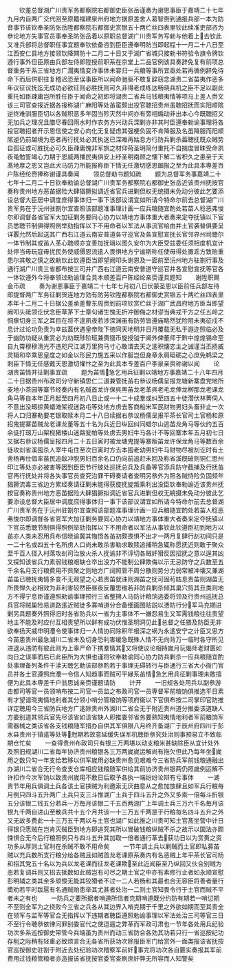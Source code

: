 <!-- { "loadSidebar": true } -->
　　钦差总督湖广川贵军务都察院右都御史臣张岳谨奏为谢恩事臣于嘉靖二十七年九月内自两广交代回至原籍福建泉州府地方据原差舍人葛智赍到通报兵部一本为防音事节该钦奉圣防张岳陞都察院右都御史赏银五十两纻丝四表里钦此续准吏部咨为叅论地方失事官员事奉圣防张岳着以原职总督湖广川贵军务写勑与他着上去钦此又准兵部将总督职任事宜题奉钦依备咨到臣臣遵奉明防当即起程十一月二十八日至江西安仁县地方接领钦降闗防十二月二十日又于湖广省城只接勑书符验令旗令牌钦遵行事外但臣原由兵部左侍郎陞授前职系在京堂上二品官例该具奏辞免复有前项总督重务干系三省地方广濶夷情变诈事体未甞归一兵粮等事所宜亟处若再循例辞免待命下而后供职往复稽迟恐至误事臣所以闻命驰驱不敢复辞窃念湖贵二省苖夷作恶多年议征议抚迄无成功必欲征则必胜抚则可久非得老成练达畅晓兵机之臣不足以副此重托如臣疎庸岂所胜任臣于闻命之初即将湖贵二省兵马钱粮夷情等项马上差人赍文该三司官查报近据各报称湖广麻阳等处苖蛮颇出投官聴招贵州虽聴招抚而实阳顺隂逆终难驯服臣切以各贼积恶多年固当殄灭然中间亦有旁相煽动非出本心今既聴招又无加兵之理况且腊尽春回雨水时作农务方兴动兵深剿亦非其时臣遵奉勑谕事理将各投官聴招者开示恩信使之安心向化无复疑虑其强梗负固不肯降服及名虽降服而阳顺隂逆仍前越境为恶者再行抚处必其执迷已深难再姑息方行防兵剿杀葢聴抚既众贼势自孤征或可胜抚必可久臣疎庸愧非军旅之材仰荷圣明简付重托不自揣度冒昧受命夙夜黾勉誓竭心力期于恩威两播民夷俱安上纾圣明南顾之懐下解二省积久之患至于天髙地厚之恩又岂此犬马防力所能报称臣下情无任激切感恩圗报之至为此具本専差百户陈经纶赍捧称谢谨具奏闻
　　领总督勑书题知疏
　　题为总督军务事嘉靖二十七年十二月二十日钦奉勑谕总督湖广川贵军务都察院右都御史张岳近该贵州抚按官奏称贵州地方恶苖据险大肆猖獗拟调近省官兵进剿但权无统摄未免动分彼此乞要添设总督大臣居中调度庶得事体归一事下该部议谓宜如所请今特命尔前去总督湖广川贵军务在于沅州驻劄尔宜查照该部题准事理计画一应兵粮随宜酌处若苗人稔恶弗悛尔即调督各省官军大加征剿务要同心协力以靖地方事体重大者奏来定夺抚镇以下官员悉聴节制俱得照例举劾指挥以下不用命者以军法从事流官给由并土官袭替俱要呈详覈允然后起送其广西右江道云南安普道各守巡官及各宣慰宣抚长官邻界州司聴尔一体节制其或苖人革心聴顺亦宜善加抚辑以图久安尔为大臣受兹委任须相度机宜计处停当毋玩寇毋扰民务使威慑恩流逺人畏惧地方宁谧斯称任使毋得处置乖方致贻重患尔其敬之慎之故勑钦此钦遵臣当即望阙叩头谢恩及一面前至沅州地方驻劄行事及通行湖广川贵三省都布按三司并广西右江道云南安普道守巡官并各宣慰宣抚等官各一体钦遵外今将奉领过勑谕理合具本顺差百户陈经纶亲赍谨具题知
　　谢陞职赐金币疏
　　奏为谢恩事臣于嘉靖二十七年七月初八日伏蒙圣恩以臣前任兵部左待郎提督两广军务征剿贺连地方効有防劳钦陞都察院右都御史赏银五十两纻丝四表里本年十二月二十日据公差承差曹东周赍到前项钦赏纻丝于湖广武昌府地方臣当即望阙叩头祗领讫伏念臣草茅下士章句诸生愧无折冲御侮之材谬当典戎干方之任五岭之恫瘝切身三军之耳目在将不遑夙夜若涉深渊虽有防劳皆遵庙略然犹险阻未夷征戍不息计过论功免责为幸兹葢伏遇皇帝陛下徳同天地明并日月覆载无私于遐迩照临必及于幽防功疑从重赏必为劝既陟阶班兼赉镪币旋授钺于阃外俾董师于黔中煌煌锡命至自九霄穆穆清光不违咫尺江湖万里狗马寸心敢谓去天之逺积懐恋主之诚谨当丕扬威灵辑和卒乘思皇度之如金以形民力施五采以作服岂但身章永肩砥砺之心庶免鹈梁之刺臣下情无任感戴天恩激切懽忭之至为此具本专差百户李泉亲赍称谢以闻
　　论湖贵苖情并征剿事宜疏
　　题为苖情急乞用兵征剿以靖地方事嘉靖二十八年四月二十日据贵州布政司分守新镇思仁二道兼管抚苖右叅议杨儒呈报龙塘新寨盘党地所麦地小茶园等寨节经奏内有名贼首龙许保呉黑苖龙老革呉老毛龙俸龙栁那龙老课龙角马等自本年正月起至四月初八日止或一十二十成羣或纠至四五十徒濳伏林菁伺人不意出没刼掠黄蜡滩架视迷路屯等处地方虏去客商船米军民财物男妇头畜非止一次将人口归寨勒要老银取赎本月二十八日续据右叅议杨儒呈报平茶长官司土官杨和原招鬼提寨苖贼龙老课龙董等五十名为兵近日纵回纠同蜡尔山逃苖龙角马等伙约五百余徒打刼万山架枧猪楼山迷路瓮帕等处虏去男妇牛马各计不等回寨本年五月初七日又据右叅议杨儒呈报四月二十五日寅时被龙塘鬼提等寨叛苖龙许保龙角马等数百余徒攻刦省溪囤杀人宰牛屯住至次日寅时方去本囤老幼男妇牛马财物尽被刦讫时有土舍杨再仕倡率苗民追敌冲脱男妇百余名口仍向前追赶未回及称省溪旣破则铜仁思州印江等处亦必被害等因到臣臣节行彼处巡抚总兵及兵备等官添兵防守截捕及行抚苖官再行抚处并将各失事官员查究治罪干碍奏请者查明另叅外为照各贼恃险负固频年猖獗流毒三省边方累经奏请征剿未能得获旋抚旋叛乘利出没臣钦奉勑谕近该贵州抚按官奏称贵州地方恶苖据险大肆猖獗拟调近省官兵进剿但权无綂摄未免动分彼此乞要添设总督大臣居中调度庶得事体归一事下该部议谓宜如所请今特命尔前去总督湖广川贵军务在于沅州驻劄尔宜查照该部题准事理计画一应兵粮随宜酌处若苖人稔恶弗悛尔即调督各省官军大加征剿务要同心协力以靖地方事体重大者奏来定夺抚镇以下官员悉聴节制俱得照例举劾指挥以下不用命者以军法从事钦此钦遵臣初到地方以苖亦人类未忍用兵布信晓谕冀其悔悟各苖初颇畏惧不出才一两月复肆行刦初间只是一二十名或四五十名所虏人口尚未敢杀害勒求敢赎追捕稍急辄称愿抚近则敢于聚众至千百人径入村落攻刦司治放火杀人抚谕非不谆切各贼奸猾反因招抚之意以逞其凶又探知该省兵力素弱钱粮艰缺仓卒出没力不能制公肆欺侮以示无忌防守之兵数至五千余名月支行粮费用不赀聚之则地方广阔照管不周分散则势分力弱常被冲壊又兼湖苖虽已聴抚夷情多变不无观望之心若贵苖就诛则湖苖之抚可固茍姑息贵苖则湖苗无所畏惮久必相效为非利害较然臣昼夜反覆思维若非防兵剿杀倾其巢穴剪其丑类则地方不得宁息臣谨遵照勑谕事理预行三省整搠人马防计粮饷选委将领及行贵州巡抚总兵官将贼巢险易道路逺近贼徒多寡哨道分合备细画图贴説以慿防行分军马克期进剿另具题奏外照得旧时各省防兵以一省为主事体不一嫌怨易生又军需钱粮往往责望地主不能及时应付互相责望所以鲜有成功伏惟圣明洞见此总督之任猥及防臣无非欲奉扬天威申明灋令使事体归一人情协同除积年根深之祸为永逺安宁之计臣又思方今苖患贵州最急湖川二省未及切身恐利害缓急既殊人情不无向背万一临时各守所见进退从违防有彼此则为上辜严命下携羣情其又将使议论相持嵗月玩愒师老财匮如向日之误事而后已此臣所为大惧也谨将钦奉勅谕同心协力防兵剿杀一应兵粮随宜酌处事理备列条件干渎天聴乞勅该部叅酌若于事理无碍转行与臣通行三省大小衙门官员并各土官遵照庶灋一令信人知趋事而贼可平縁系苖情急乞用兵征剿事理未敢擅便为此具本専差千户翁思诚亲赍谨题请防
　　计开
　　一旧规各处用兵以副叅游击都司等官一员领哨布按二司官一员监之布政司官一员専督军前粮饷俱推选平日素有才望谙晓夷情地利者其分领小哨分管粮饷等项府衞以下官俱布按二司掌印官防推详定聴用今三省防兵地方广逺除贵州外湖川二省合无于附近贵州道分推委该道缺人方委别道其领兵官先尽该省如该省缺人即推委邻省务要熟知夷情地利者军前粮饷军需器械之类该省各支钱粮随军措办自供其军俱限八月终齐备湖广于辰州府四川于彭水县贵州于镇逺等处等尅期若故意延缓失误军机聴臣叅究处治则事预易立不致临期仓忙矣
　　一查得贵州布政司只有银三万两堪以动支粮米甚缺除臣从宜计处外及照旧规湖川二省毎年协济贵州粮银各三万两嵗嵗运解尚有拖欠但此乃每年坐嵗用之数只勾一年支给若移以供军嵗用必缺贵州愈见艰难今三省防兵军前钱粮通融出办湖川二省合无行令查支仓库相应钱粮随军供给其前协济贵州银两仍照歳例运解不许扣作今次军饷以致贵州嵗用不敷日后取予各执一端纷纷论辩有亏事体
　　一湖贵节年用兵俱调土兵各该土官挟贼为利邀索无厌曲意从之愈加放肆且如军兵行粮毎月例只四斗五升两广土兵只支三斗惟湖广土兵于四斗五升之外又多索一倍每斗折银五分该银二钱五分若兵一万毎月该银二千五百两湖广上年调土兵三万六千名毎月该银九千两自进山至散兵共十五个月共该一十三万五千两是于行粮毎名四斗五升之外又无故多费此一十三万五千两以与土官也湖广如此推之川贵可知土官髙坐营中计日得银只愿贼在岂肯灭贼臣到地方即追究其所以冒破钱粮纵贼不杀之故示以国法亦颇悚惧合无今后行粮照例只与四斗五升其加取一倍者通行革去获功日以为赏赉之资功多从厚则土官利在杀贼不敢不用命矣
　　一节年调土兵以剿贼而土官即私募苖贼以充兵数所支行粮分给各贼且如贼首龙老课原系奏内有名恶贼上年平茶长官司杨和招其党五十名以为兵以龙老课而征龙老课欺至此近闻臣至乃纵回又伙合别贼为恶若复调兵则又招去抵数如此贼岂有可尽之期土官之中亦有素修行止者如永顺宣慰彭明辅之类其余多顽愞无能其狡猾者不过一二人若杨和其最也合无容臣将善者量行奬劝若平时跋扈有名通贼贻患举其尤甚者处治一二则土官知畏令行于土官而贼不平者未之有也
　　一防兵之要所据者哨道所信者克期哨道既分约防有期若一哨愆期不至则全军为之挠败今三省之兵各从其边界入哨克期于千里之外欲如期而至其责全在领军与监军等官合无指挥以下违期者聴臣遵照勅谕事理以军法处治三司等官三日不至行令聴叅依律问罪别委官代之使逗遛之弊革而军政可肃也一节年各处用兵纪验功次多系巡按御史带管今兵端虽为贵州而动三省防合各効其功若只行一省巡按纪功存削之际稍有轻重必致烦言合无各省所获功次除报臣军门给赏外一面类报该省抚按官巡按御史驻劄于附近去处纪验功次稽察军前奸事完将功次各自覈实奏报其军前费用过钱粮管粮者亦造报该省抚按官委官查刷庶奸弊无所容而人知警矣
